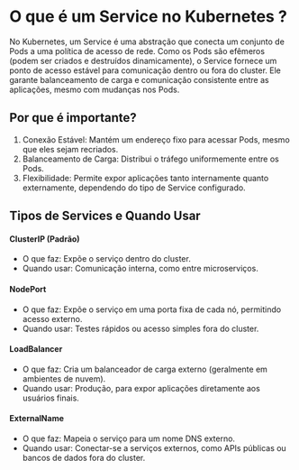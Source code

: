 # O que é um Service no Kubernetes ?

No Kubernetes, um Service é uma abstração que conecta um conjunto de Pods a uma política de acesso de rede. Como os Pods são efêmeros (podem ser criados e destruídos dinamicamente), o Service fornece um ponto de acesso estável para comunicação dentro ou fora do cluster. Ele garante balanceamento de carga e comunicação consistente entre as aplicações, mesmo com mudanças nos Pods.

## Por que é importante?
1.	Conexão Estável: Mantém um endereço fixo para acessar Pods, mesmo que eles sejam recriados.
2.	Balanceamento de Carga: Distribui o tráfego uniformemente entre os Pods.
3.	Flexibilidade: Permite expor aplicações tanto internamente quanto externamente, dependendo do tipo de Service configurado.

## Tipos de Services e Quando Usar
#### ClusterIP (Padrão)
-	O que faz: Expõe o serviço dentro do cluster.
-	Quando usar: Comunicação interna, como entre microserviços.
#### NodePort
-	O que faz: Expõe o serviço em uma porta fixa de cada nó, permitindo acesso externo.
-	Quando usar: Testes rápidos ou acesso simples fora do cluster.
#### LoadBalancer
-	O que faz: Cria um balanceador de carga externo (geralmente em ambientes de nuvem).
-	Quando usar: Produção, para expor aplicações diretamente aos usuários finais.
#### ExternalName
-	O que faz: Mapeia o serviço para um nome DNS externo.
-	Quando usar: Conectar-se a serviços externos, como APIs públicas ou bancos de dados fora do cluster.

